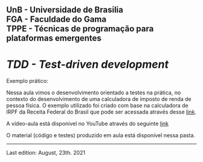 UnB - Universidade de Brasilia  
FGA - Faculdade do Gama  
TPPE - Técnicas de programação para plataformas emergentes  
--------------------------------------------------------------------------------

# _TDD - Test-driven development_

Exemplo prático: 

Nessa aula vimos o desenvolvimento orientado a testes na prática, no contexto do
desenvolvimento de uma calculadora de imposto de renda de pessoa física. O
exemplo utilizado foi criado com base na calculadora de IRPF da Receita Federal
do Brasil que pode ser acessada através desse [link][calculadoraIRPF].

A vídeo-aula está disponível no YouTube através do seguinte [link][videoaula]

O material (código e testes) produzido em aula está disponível nessa pasta.


--------------------------------------------------------------------------------
Last edition: August, 23th. 2021

[exemplopratico]: https://www.youtube.com/watch?v=v4ty7XCFRQ8
[calculadoraIRPF]: https://receita.economia.gov.br/interface/lista-de-servicos/declaracoes-e-demonstrativos/dirpf/simular-aliquota
[videoaula]: https://www.youtube.com/watch?v=v4ty7XCFRQ8
